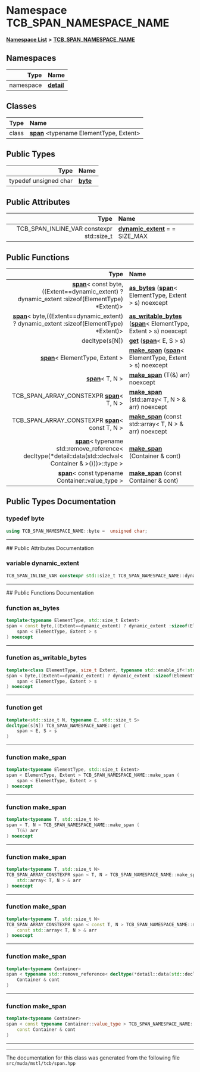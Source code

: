 

# Namespace TCB\_SPAN\_NAMESPACE\_NAME



[**Namespace List**](namespaces.md) **>** [**TCB\_SPAN\_NAMESPACE\_NAME**](namespace_t_c_b___s_p_a_n___n_a_m_e_s_p_a_c_e___n_a_m_e.md)


















## Namespaces

| Type | Name |
| ---: | :--- |
| namespace | [**detail**](namespace_t_c_b___s_p_a_n___n_a_m_e_s_p_a_c_e___n_a_m_e_1_1detail.md) <br> |


## Classes

| Type | Name |
| ---: | :--- |
| class | [**span**](class_t_c_b___s_p_a_n___n_a_m_e_s_p_a_c_e___n_a_m_e_1_1span.md) &lt;typename ElementType, Extent&gt;<br> |


## Public Types

| Type | Name |
| ---: | :--- |
| typedef unsigned char | [**byte**](#typedef-byte)  <br> |




## Public Attributes

| Type | Name |
| ---: | :--- |
|  TCB\_SPAN\_INLINE\_VAR constexpr std::size\_t | [**dynamic\_extent**](#variable-dynamic_extent)   = = SIZE\_MAX<br> |
















## Public Functions

| Type | Name |
| ---: | :--- |
|  [**span**](class_t_c_b___s_p_a_n___n_a_m_e_s_p_a_c_e___n_a_m_e_1_1span.md)&lt; const byte,((Extent==dynamic\_extent) ? dynamic\_extent :sizeof(ElementType) \*Extent)&gt; | [**as\_bytes**](#function-as_bytes) ([**span**](class_t_c_b___s_p_a_n___n_a_m_e_s_p_a_c_e___n_a_m_e_1_1span.md)&lt; ElementType, Extent &gt; s) noexcept<br> |
|  [**span**](class_t_c_b___s_p_a_n___n_a_m_e_s_p_a_c_e___n_a_m_e_1_1span.md)&lt; byte,((Extent==dynamic\_extent) ? dynamic\_extent :sizeof(ElementType) \*Extent)&gt; | [**as\_writable\_bytes**](#function-as_writable_bytes) ([**span**](class_t_c_b___s_p_a_n___n_a_m_e_s_p_a_c_e___n_a_m_e_1_1span.md)&lt; ElementType, Extent &gt; s) noexcept<br> |
|  decltype(s[N]) | [**get**](#function-get) ([**span**](class_t_c_b___s_p_a_n___n_a_m_e_s_p_a_c_e___n_a_m_e_1_1span.md)&lt; E, S &gt; s) <br> |
|  [**span**](class_t_c_b___s_p_a_n___n_a_m_e_s_p_a_c_e___n_a_m_e_1_1span.md)&lt; ElementType, Extent &gt; | [**make\_span**](#function-make_span) ([**span**](class_t_c_b___s_p_a_n___n_a_m_e_s_p_a_c_e___n_a_m_e_1_1span.md)&lt; ElementType, Extent &gt; s) noexcept<br> |
|  [**span**](class_t_c_b___s_p_a_n___n_a_m_e_s_p_a_c_e___n_a_m_e_1_1span.md)&lt; T, N &gt; | [**make\_span**](#function-make_span) (T(&) arr) noexcept<br> |
|  TCB\_SPAN\_ARRAY\_CONSTEXPR [**span**](class_t_c_b___s_p_a_n___n_a_m_e_s_p_a_c_e___n_a_m_e_1_1span.md)&lt; T, N &gt; | [**make\_span**](#function-make_span) (std::array&lt; T, N &gt; & arr) noexcept<br> |
|  TCB\_SPAN\_ARRAY\_CONSTEXPR [**span**](class_t_c_b___s_p_a_n___n_a_m_e_s_p_a_c_e___n_a_m_e_1_1span.md)&lt; const T, N &gt; | [**make\_span**](#function-make_span) (const std::array&lt; T, N &gt; & arr) noexcept<br> |
|  [**span**](class_t_c_b___s_p_a_n___n_a_m_e_s_p_a_c_e___n_a_m_e_1_1span.md)&lt; typename std::remove\_reference&lt; decltype(\*detail::data(std::declval&lt; Container & &gt;()))&gt;::type &gt; | [**make\_span**](#function-make_span) (Container & cont) <br> |
|  [**span**](class_t_c_b___s_p_a_n___n_a_m_e_s_p_a_c_e___n_a_m_e_1_1span.md)&lt; const typename Container::value\_type &gt; | [**make\_span**](#function-make_span) (const Container & cont) <br> |




























## Public Types Documentation




### typedef byte 

```C++
using TCB_SPAN_NAMESPACE_NAME::byte =  unsigned char;
```




<hr>
## Public Attributes Documentation




### variable dynamic\_extent 

```C++
TCB_SPAN_INLINE_VAR constexpr std::size_t TCB_SPAN_NAMESPACE_NAME::dynamic_extent;
```




<hr>
## Public Functions Documentation




### function as\_bytes 

```C++
template<typename ElementType, std::size_t Extent>
span < const byte,((Extent==dynamic_extent) ? dynamic_extent :sizeof(ElementType) *Extent)> TCB_SPAN_NAMESPACE_NAME::as_bytes (
    span < ElementType, Extent > s
) noexcept
```




<hr>



### function as\_writable\_bytes 

```C++
template<class ElementType, size_t Extent, typename std::enable_if<!std::is_const< ElementType >::value, int >::type>
span < byte,((Extent==dynamic_extent) ? dynamic_extent :sizeof(ElementType) *Extent)> TCB_SPAN_NAMESPACE_NAME::as_writable_bytes (
    span < ElementType, Extent > s
) noexcept
```




<hr>



### function get 

```C++
template<std::size_t N, typename E, std::size_t S>
decltype(s[N]) TCB_SPAN_NAMESPACE_NAME::get (
    span < E, S > s
) 
```




<hr>



### function make\_span 

```C++
template<typename ElementType, std::size_t Extent>
span < ElementType, Extent > TCB_SPAN_NAMESPACE_NAME::make_span (
    span < ElementType, Extent > s
) noexcept
```




<hr>



### function make\_span 

```C++
template<typename T, std::size_t N>
span < T, N > TCB_SPAN_NAMESPACE_NAME::make_span (
    T(&) arr
) noexcept
```




<hr>



### function make\_span 

```C++
template<typename T, std::size_t N>
TCB_SPAN_ARRAY_CONSTEXPR span < T, N > TCB_SPAN_NAMESPACE_NAME::make_span (
    std::array< T, N > & arr
) noexcept
```




<hr>



### function make\_span 

```C++
template<typename T, std::size_t N>
TCB_SPAN_ARRAY_CONSTEXPR span < const T, N > TCB_SPAN_NAMESPACE_NAME::make_span (
    const std::array< T, N > & arr
) noexcept
```




<hr>



### function make\_span 

```C++
template<typename Container>
span < typename std::remove_reference< decltype(*detail::data(std::declval< Container & >()))>::type > TCB_SPAN_NAMESPACE_NAME::make_span (
    Container & cont
) 
```




<hr>



### function make\_span 

```C++
template<typename Container>
span < const typename Container::value_type > TCB_SPAN_NAMESPACE_NAME::make_span (
    const Container & cont
) 
```




<hr>

------------------------------
The documentation for this class was generated from the following file `src/muda/mstl/tcb/span.hpp`

